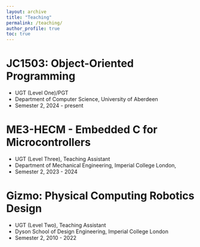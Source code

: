 ```yaml
---
layout: archive
title: "Teaching"
permalink: /teaching/
author_profile: true
toc: true
---
```


# JC1503: Object-Oriented Programming
* UGT (Level One)/PGT
* Department of Computer Science, University of Aberdeen
* Semester 2, 2024 - present

# ME3-HECM - Embedded C for Microcontrollers
* UGT (Level Three), Teaching Assistant
* Department of Mechanical Engineering, Imperial College London,
* Semester 2, 2023 - 2024 

# Gizmo: Physical Computing Robotics Design
* UGT (Level Two), Teaching Assistant 
* Dyson School of Design Engineering, Imperial College London
* Semester 2, 2010 - 2022 
